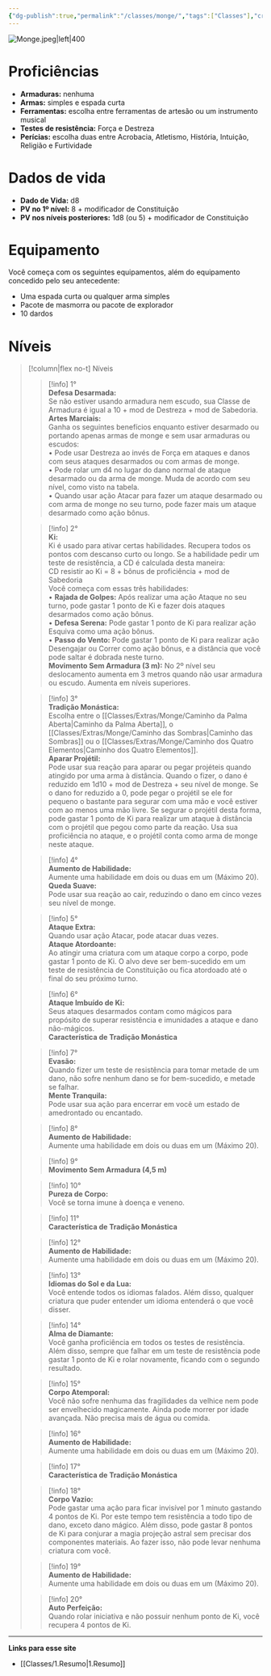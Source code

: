 ```yaml
---
{"dg-publish":true,"permalink":"/classes/monge/","tags":["Classes"],"created":"2024-07-23T13:37:50.000-03:00"}
---
```



![Monge.jpeg|left|400](/img/user/Arquivos/Monge.jpeg)

# Proficiências

- **Armaduras:** nenhuma
- **Armas:** simples e espada curta
- **Ferramentas:** escolha entre ferramentas de artesão ou um instrumento musical
- **Testes de resistência:** Força e Destreza
- **Perícias:** escolha duas entre Acrobacia, Atletismo, História, Intuição, Religião e Furtividade

# Dados de vida
- **Dado de Vida:** d8
- **PV no 1º nível:** 8 + modificador de Constituição
- **PV nos níveis posteriores:** 1d8 (ou 5) + modificador de Constituição

# Equipamento

Você começa com os seguintes equipamentos, além do equipamento concedido pelo seu antecedente:

- Uma espada curta ou qualquer arma simples
- Pacote de masmorra ou pacote de explorador
- 10 dardos

# Níveis
>[!column|flex no-t] Níveis
>> [!info] 1°  
>> **Defesa Desarmada:**  
>> Se não estiver usando armadura nem escudo, sua Classe de Armadura é igual a 10 + mod de Destreza + mod de Sabedoria.  
>> **Artes Marciais:**  
>> Ganha os seguintes benefícios enquanto estiver desarmado ou portando apenas armas de monge e sem usar armaduras ou escudos:  
>> • Pode usar Destreza ao invés de Força em ataques e danos com seus ataques desarmados ou com armas de monge.  
>> • Pode rolar um d4 no lugar do dano normal de ataque desarmado ou da arma de monge. Muda de acordo com seu nível, como visto na tabela.  
>> • Quando usar ação Atacar para fazer um ataque desarmado ou com arma de monge no seu turno, pode fazer mais um ataque desarmado como ação bônus.  
>
>> [!info] 2°  
>> **Ki:**  
>> Ki é usado para ativar certas habilidades. Recupera todos os pontos com descanso curto ou longo. Se a habilidade pedir um teste de resistência, a CD é calculada desta maneira:  
>> CD resistir ao Ki = 8 + bônus de proficiência + mod de Sabedoria  
>> Você começa com essas três habilidades:  
>> • **Rajada de Golpes:** Após realizar uma ação Ataque no seu turno, pode gastar 1 ponto de Ki e fazer dois ataques desarmados como ação bônus.  
>> • **Defesa Serena:** Pode gastar 1 ponto de Ki para realizar ação Esquiva como uma ação bônus.  
>> • **Passo do Vento:** Pode gastar 1 ponto de Ki para realizar ação Desengajar ou Correr como ação bônus, e a distância que você pode saltar é dobrada neste turno.  
>> **Movimento Sem Armadura (3 m):** No 2º nível seu deslocamento aumenta em 3 metros quando não usar armadura ou escudo. Aumenta em níveis superiores.  
>
>> [!info] 3°  
>> **Tradição Monástica:**  
>> Escolha entre o [[Classes/Extras/Monge/Caminho da Palma Aberta\|Caminho da Palma Aberta]], o [[Classes/Extras/Monge/Caminho das Sombras\|Caminho das Sombras]] ou o [[Classes/Extras/Monge/Caminho dos Quatro Elementos\|Caminho dos Quatro Elementos]].  
>> **Aparar Projétil:**  
>> Pode usar sua reação para aparar ou pegar projéteis quando atingido por uma arma à distância. Quando o fizer, o dano é reduzido em 1d10 + mod de Destreza + seu nível de monge. Se o dano for reduzido a 0, pode pegar o projétil se ele for pequeno o bastante para segurar com uma mão e você estiver com ao menos uma mão livre. Se segurar o projétil desta forma, pode gastar 1 ponto de Ki para realizar um ataque à distância com o projétil que pegou como parte da reação. Usa sua proficiência no ataque, e o projétil conta como arma de monge neste ataque.  
>
>> [!info] 4°  
>> **Aumento de Habilidade:**  
>> Aumente uma habilidade em dois ou duas em um (Máximo 20).  
>> **Queda Suave:**  
>> Pode usar sua reação ao cair, reduzindo o dano em cinco vezes seu nível de monge.  
>
>> [!info] 5°  
>> **Ataque Extra:**  
>> Quando usar ação Atacar, pode atacar duas vezes.  
>> **Ataque Atordoante:**  
>> Ao atingir uma criatura com um ataque corpo a corpo, pode gastar 1 ponto de Ki. O alvo deve ser bem-sucedido em um teste de resistência de Constituição ou fica atordoado até o final do seu próximo turno.  
>
>> [!info] 6°  
>> **Ataque Imbuído de Ki:**  
>> Seus ataques desarmados contam como mágicos para propósito de superar resistência e imunidades a ataque e dano não-mágicos.  
>> **Característica de Tradição Monástica**  
>
>> [!info] 7°  
>> **Evasão:**  
>> Quando fizer um teste de resistência para tomar metade de um dano, não sofre nenhum dano se for bem-sucedido, e metade se falhar.  
>> **Mente Tranquila:**  
>> Pode usar sua ação para encerrar em você um estado de amedrontado ou encantado.  
>
>> [!info] 8°  
>> **Aumento de Habilidade:**  
>> Aumente uma habilidade em dois ou duas em um (Máximo 20).  
>
>> [!info] 9°  
>> **Movimento Sem Armadura (4,5 m)**  
>
>> [!info] 10°  
>> **Pureza de Corpo:**  
>> Você se torna imune à doença e veneno.  
>
>> [!info] 11°  
>> **Característica de Tradição Monástica**  
>
>> [!info] 12°  
>> **Aumento de Habilidade:**  
>> Aumente uma habilidade em dois ou duas em um (Máximo 20).  
>
>> [!info] 13°  
>> **Idiomas do Sol e da Lua:**  
>> Você entende todos os idiomas falados. Além disso, qualquer criatura que puder entender um idioma entenderá o que você disser.  
>
>> [!info] 14°  
>> **Alma de Diamante:**  
>> Você ganha proficiência em todos os testes de resistência. Além disso, sempre que falhar em um teste de resistência pode gastar 1 ponto de Ki e rolar novamente, ficando com o segundo resultado.  
>
>> [!info] 15°  
>> **Corpo Atemporal:**  
>> Você não sofre nenhuma das fragilidades da velhice nem pode ser envelhecido magicamente. Ainda pode morrer por idade avançada. Não precisa mais de água ou comida.  
>
>> [!info] 16°  
>> **Aumento de Habilidade:**  
>> Aumente uma habilidade em dois ou duas em um (Máximo 20).  
>
>> [!info] 17°  
>> **Característica de Tradição Monástica**  
>
>> [!info] 18°  
>> **Corpo Vazio:**  
>> Pode gastar uma ação para ficar invisível por 1 minuto gastando 4 pontos de Ki. Por este tempo tem resistência a todo tipo de dano, exceto dano mágico. Além disso, pode gastar 8 pontos de Ki para conjurar a magia projeção astral sem precisar dos componentes materiais. Ao fazer isso, não pode levar nenhuma criatura com você.  
>
>> [!info] 19°  
>> **Aumento de Habilidade:**  
>> Aumente uma habilidade em dois ou duas em um (Máximo 20).  
>
>> [!info] 20°  
>> **Auto Perfeição:**  
>> Quando rolar iniciativa e não possuir nenhum ponto de Ki, você recupera 4 pontos de Ki.

___
**Links para esse site**
- [[Classes/1.Resumo\|1.Resumo]]